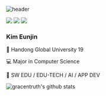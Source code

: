 ![header](https://capsule-render.vercel.app/api?type=soft&color=ffe8ee&height=100&section=header&text=EunjinKim&fontSize=90)


<img src="https://img.shields.io/badge/Flutter-02569B?style=for-the-badge&logo=Flutter&logoColor=white">

<img src="https://img.shields.io/badge/Roblox-000000?style=for-the-badge&logo=Roblox&logoColor=white">

<img src="https://img.shields.io/badge/Scratch-4D97FF?style=for-the-badge&logo=Scratch&logoColor=white">


<h3> Kim Eunjin </h3>

🏫 Handong Global University 19 

💻 Major in Computer Science

💭 SW EDU / EDU-TECH / AI / APP DEV

![gracentruth's github stats](https://github-readme-stats.vercel.app/api?username=gracentruth&show_icons=true&hide_border=true)


<!---
gracentruth/gracentruth is a ✨ special ✨ repository because its `README.md` (this file) appears on your GitHub profile.
You can click the Preview link to take a look at your changes.
--->
